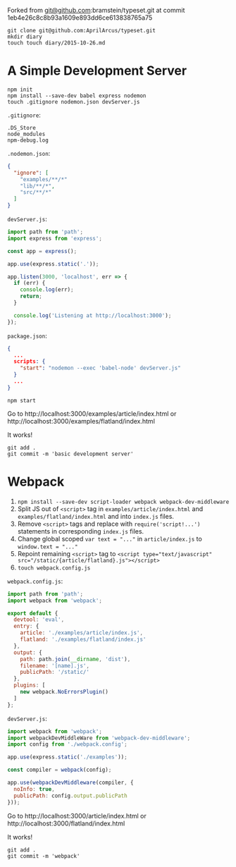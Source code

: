 Forked from git@github.com:bramstein/typeset.git at commit 1eb4e26c8c8b93a1609e893dd6ce613838765a75

```shell
git clone git@github.com:AprilArcus/typeset.git
mkdir diary
touch touch diary/2015-10-26.md
```

A Simple Development Server
===========================

```shell
npm init
npm install --save-dev babel express nodemon
touch .gitignore nodemon.json devServer.js
```

`.gitignore`:

```
.DS_Store
node_modules
npm-debug.log
```

`.nodemon.json`:

```JSON
{
  "ignore": [
    "examples/**/*"
    "lib/**/*",
    "src/**/*"
  ]
}
```

`devServer.js`:

```JavaScript
import path from 'path';
import express from 'express';

const app = express();

app.use(express.static('.'));

app.listen(3000, 'localhost', err => {
  if (err) {
    console.log(err);
    return;
  }

  console.log('Listening at http://localhost:3000');
});
```

`package.json`:

```JSON
{
  ...
  scripts: {
    "start": "nodemon --exec 'babel-node' devServer.js"
  }
  ...
}
```

```shell
npm start
```

Go to http://localhost:3000/examples/article/index.html or http://localhost:3000/examples/flatland/index.html

It works!

```shell
git add .
git commit -m 'basic development server'
```

Webpack
=======

1. `npm install --save-dev script-loader webpack webpack-dev-middleware`
2. Split JS out of `<script>` tag in `examples/article/index.html` and
`examples/flatland/index.html` and into `index.js` files.
3. Remove `<script>` tags and replace with `require('script!...')` statements in
corresponding `index.js` files.
4. Change global scoped `var text = "..."` in `article/index.js` to `window.text = "..."`
5. Repoint remaining `<script>` tag to `<script type="text/javascript" src="/static/{article/flatland}.js"></script>`
6. `touch webpack.config.js`

`webpack.config.js`:

```JavaScript
import path from 'path';
import webpack from 'webpack';

export default {
  devtool: 'eval',
  entry: {
    article: './examples/article/index.js',
    flatland: './examples/flatland/index.js'
  },
  output: {
    path: path.join(__dirname, 'dist'),
    filename: '[name].js',
    publicPath: '/static/'
  },
  plugins: [
    new webpack.NoErrorsPlugin()
  ]
};
```

`devServer.js`:

```JavaScript
import webpack from 'webpack';
import webpackDevMiddleWare from 'webpack-dev-middleware';
import config from './webpack.config';

app.use(express.static('./examples'));

const compiler = webpack(config);

app.use(webpackDevMiddleware(compiler, {
  noInfo: true,
  publicPath: config.output.publicPath
}));
```

Go to http://localhost:3000/article/index.html or http://localhost:3000/flatland/index.html

It works!

```shell
git add .
git commit -m 'webpack'
```